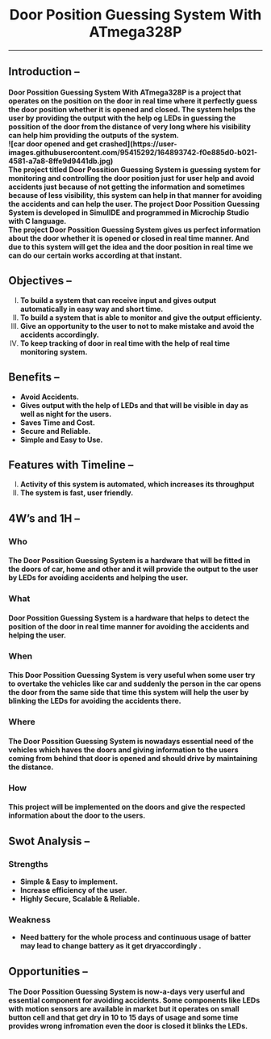 <h1 align="Center">Door Position Guessing System With ATmega328P</h1>
<hr>
<h2>
  Introduction –
</h2>
<h4>
  Door Possition Guessing System With ATmega328P is a project that operates on the position on the door in real time where it perfectly guess the door position whether it is opened and closed. The system helps the user by providing the output with the help og LEDs in guessing the possition of the door from the distance of very long where his visibility can help him providing the outputs of the system.<br> 
  ![car door opened and get crashed](https://user-images.githubusercontent.com/95415292/164893742-f0e885d0-b021-4581-a7a8-8ffe9d9441db.jpg)<br>
  The project titled Door Possition Guessing System is guessing system for monitoring and controlling the door position just for user help and avoid accidents just because of not getting the information and sometimes because of less visibility, this system can help in that manner for avoiding the accidents and can help the user. The project Door Possition Guessing System is developed in SimulIDE and programmed in Microchip Studio with C language.<br>
  The project Door Possition Guessing System gives us perfect information about the door whether it is opened or closed in real time manner. And due to this system will get the idea and the door position in real time we can do our certain works according at that instant.
</h4>
<h2>
  Objectives –
</h2>
<list>
  <ol type="I">
    <li>
      <b>
        To build a system that can receive input and gives output automatically in easy way and short time.
      </b>
    </li>
    <li>
      <b>
        To build a system that is able to monitor and give the output efficienty.
      </b>
    </li>
    <li>
      <b>
        Give an opportunity to the user to not to make mistake and avoid the accidents accordingly.
      </b>
    </li>
    <li>
      <b>
        To keep tracking of door in real time with the help of real time monitoring system.
      </b>
    </li>
  </ol>
</list>
<h2>
  Benefits –
</h2>
<list>
  <ul>
    <li>
      <b>
        Avoid Accidents.
      </b>
    </li>
    <li>
      <b>
        Gives output with the help of LEDs and that will be visible in day as well as night for the users.
      </b>
    </li>
    <li>
      <b>
        Saves Time and Cost.
      </b>
    </li>
    <li>
      <b>
        Secure and Reliable.
      </b>
    </li>
    <li>
      <b>
        Simple and Easy to Use.
      </b>
    </li>
  </ul>
</list>
<h2>
  Features with Timeline –
</h2>
<list>
  <ol type="I">
    <li>
      <b>
        Activity of this system is automated, which increases its throughput
      </b>
    </li>
    <li>
      <b>
        The system is fast, user friendly.
      </b>
    </li>
  </ol>
</list>
<h2>
  4W’s and 1H –
</h2>
<h3>
  Who
</h3>
<h4>
  The Door Possition Guessing System is a hardware that will be fitted in the doors of car, home and other and it will provide the output to the user by LEDs for avoiding accidents and helping the user. 
</h4>
<h3>
  What
</h3>
<h4>
  Door Possition Guessing System is a hardware that helps to detect the position of the door in real time manner for avoiding the accidents and helping the user.
</h4>
<h3>
  When
</h3>
<h4>
  This Door Possition Guessing System is very useful when some user try to overtake the vehicles like car and suddenly the person in the car opens the door from the same side that time this system will help the user by blinking the LEDs for avoiding the accidents there.
</h4>
<h3>
  Where
</h3>
<h4>
  The Door Possition Guessing System is nowadays essential need of the vehicles which haves the doors and giving information to the users coming from behind that door is opened and should drive by maintaining the distance.
</h4>
<h3>
  How
</h3>
<h4>
  This project will be implemented on the doors and give the respected information about the door to the users.
</h4>
<h2>
  Swot Analysis –
</h2>
<h3>
  Strengths
</h3>
<list>
  <ul>
    <li>
      <b>
        Simple & Easy to implement.
      </b>
    </li>
    <li>
      <b>
        Increase efficiency of the user.
      </b>
    </li>
    <li>
      <b>
        Highly Secure, Scalable & Reliable.
      </b>
    </li>
  </ul>
</list>
<h3>
  Weakness
</h3>
<list>
  <ul>
    <li>
      <b>
         Need battery for the whole process and continuous usage of batter may lead to change battery as it get dryaccordingly .
      </b>
    </li>
  </ul>
</list>
<h2>
  Opportunities –
</h2>
<h4>
  The Door Possition Guessing System is now-a-days very userful and essential component for avoiding accidents. Some components like LEDs with motion sensors are available in market but it operates on small button cell and that get dry in 10 to 15 days of usage and some time provides wrong infromation even the door is closed it blinks the LEDs.  
</h4>


